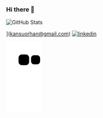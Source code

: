 ### Hi there 👋

<!--
**kansuorhan/kansuorhan** is a ✨ _special_ ✨ repository because its `README.md` (this file) appears on your GitHub profile.

Here are some ideas to get you started:

- 🔭 I’m currently working on ...
- 🌱 I’m currently learning ...
- 👯 I’m looking to collaborate on ...
- 🤔 I’m looking for help with ...
- 💬 Ask me about ...
- 📫 How to reach me: ...
- 😄 Pronouns: ...
- ⚡ Fun fact: ...
-->



![GitHub Stats](https://github-readme-stats.vercel.app/api?username=kansuorhan&theme=swift&show_icons=true)

![<Mail>](https://img.shields.io/badge/GMail-<Mavi>?style=for-the-badge&logo=<Mail>&logoColor=<Siyah>)](kansuorhan@gmail.com)
  [![linkedin](https://img.shields.io/badge/Linkedin-000000?style=for-the-badge&logo=Linkedin&logoColor=white)](https://www.linkedin.com/in/orhan-kansu-36299111b/)

![snake gif](https://github.com/kansuorhan/kansuorhan/blob/output/github-contribution-grid-snake.svg)
